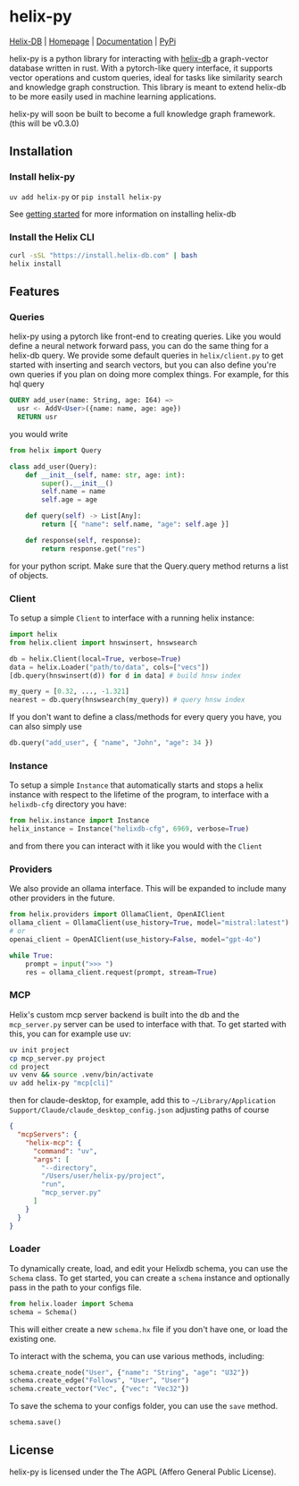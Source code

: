 # helix-py
[Helix-DB](https://github.com/HelixDB/helix-db) | [Homepage](https://www.helix-db.com/) | [Documentation](https://docs.helix-db.com/introduction/overview) | [PyPi](https://pypi.org/project/helix-py/)

helix-py is a python library for interacting with [helix-db](https://github.com/HelixDB/helix-db) a
graph-vector database written in rust. With a pytorch-like query interface, it supports vector
operations and custom queries, ideal for tasks like similarity search and knowledge graph
construction. This library is meant to extend helix-db to be more easily used in machine learning
applications.

helix-py will soon be built to become a full knowledge graph framework. (this will be v0.3.0)

## Installation

### Install helix-py
`uv add helix-py` or `pip install helix-py`

See [getting started](https://github.com/HelixDB/helix-db?tab=readme-ov-file#getting-started) for more
information on installing helix-db

### Install the Helix CLI
```bash
curl -sSL "https://install.helix-db.com" | bash
helix install
```

## Features

### Queries
helix-py using a pytorch like front-end to creating queries. Like you would define a neural network
forward pass, you can do the same thing for a helix-db query. We provide some default queries in
`helix/client.py` to get started with inserting and search vectors, but you can also define you're
own queries if you plan on doing more complex things. For example, for this hql query
```sql
QUERY add_user(name: String, age: I64) =>
  usr <- AddV<User>({name: name, age: age})
  RETURN usr
```
you would write
```python
from helix import Query

class add_user(Query):
    def __init__(self, name: str, age: int):
        super().__init__()
        self.name = name
        self.age = age

    def query(self) -> List[Any]:
        return [{ "name": self.name, "age": self.age }]

    def response(self, response):
        return response.get("res")
```
for your python script. Make sure that the Query.query method returns a list of objects.

### Client
To setup a simple `Client` to interface with a running helix instance:
```python
import helix
from helix.client import hnswinsert, hnswsearch

db = helix.Client(local=True, verbose=True)
data = helix.Loader("path/to/data", cols=["vecs"])
[db.query(hnswinsert(d)) for d in data] # build hnsw index

my_query = [0.32, ..., -1.321]
nearest = db.query(hnswsearch(my_query)) # query hnsw index
```

If you don't want to define a class/methods for every query you have, you can also simply
use
```python
db.query("add_user", { "name", "John", "age": 34 })
```

### Instance
To setup a simple `Instance` that automatically starts and stops a helix instance with respect
to the lifetime of the program, to interface with a `helixdb-cfg` directory you have:
```python
from helix.instance import Instance
helix_instance = Instance("helixdb-cfg", 6969, verbose=True)
```
and from there you can interact with it like you would with the `Client`

### Providers
We also provide an ollama interface. This will be expanded to include many other providers in the future.
```python
from helix.providers import OllamaClient, OpenAIClient
ollama_client = OllamaClient(use_history=True, model="mistral:latest")
# or
openai_client = OpenAIClient(use_history=False, model="gpt-4o")

while True:
    prompt = input(">>> ")
    res = ollama_client.request(prompt, stream=True)
```

### MCP
Helix's custom mcp server backend is built into the db and the `mcp_server.py` server can be used
to interface with that. To get started with this, you can for example use uv:

```bash
uv init project
cp mcp_server.py project
cd project
uv venv && source .venv/bin/activate
uv add helix-py "mcp[cli]"
```
then for claude-desktop, for example, add this to
`~/Library/Application Support/Claude/claude_desktop_config.json` adjusting paths of course
```json
{
  "mcpServers": {
    "helix-mcp": {
      "command": "uv",
      "args": [
        "--directory",
        "/Users/user/helix-py/project",
        "run",
        "mcp_server.py"
      ]
    }
  }
}
```

### Loader
To dynamically create, load, and edit your Helixdb schema, you can use the `Schema` class.
To get started, you can create a `schema` instance and optionally pass in the path to your configs file.
```python
from helix.loader import Schema
schema = Schema()
```

This will either create a new `schema.hx` file if you don't have one, or load the existing one.

To interact with the schema, you can use various methods, including:
```python
schema.create_node("User", {"name": "String", "age": "U32"})
schema.create_edge("Follows", "User", "User")
schema.create_vector("Vec", {"vec": "Vec32"})
```

To save the schema to your configs folder, you can use the `save` method.
```python
schema.save()
```

## License
helix-py is licensed under the The AGPL (Affero General Public License).


